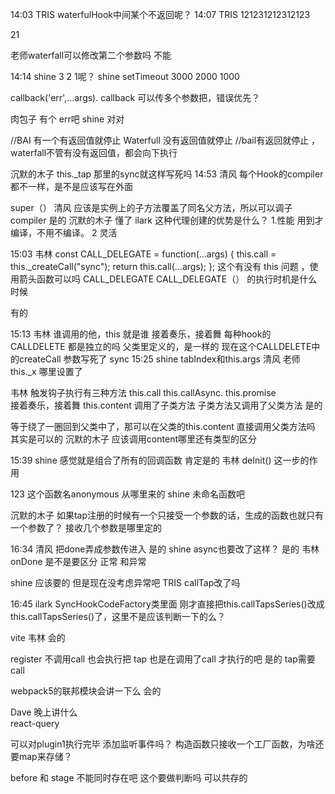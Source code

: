 14:03
TRIS
waterfulHook中间某个不返回呢？ 
14:07
TRIS
121231212312123 

21


老师waterfall可以修改第二个参数吗 不能

14:14
shine
3 2 1呢？ 
shine
setTimeout 3000 2000 1000 

callback('err',…args). callback 可以传多个参数把，错误优先？ 

肉包子
有个 err吧 
shine
对对

//BAI 有一个有返回值就停止  Waterfull 没有返回值就停止 
//bail有返回就停止 ，waterfall不管有没有返回值，都会向下执行


沉默的木子
this._tap 那里的sync就这样写死吗 
14:53
清风
每个Hook的compiler都不一样，是不是应该写在外面 


super（） 
清风
应该是实例上的子方法覆盖了同名父方法，所以可以调子compiler 是的
沉默的木子
懂了 
ilark
这种代理创建的优势是什么？ 1.性能 用到才编译，不用不编译。 2 灵活 


15:03
韦林
const CALL_DELEGATE = function(...args) {
    this.call = this._createCall("sync");
    return this.call(...args);
}; 这个有没有 this 问题  ，使用箭头函数可以吗 CALL_DELEGATE  CALL_DELEGATE（） 的执行时机是什么时候 

有的



15:13
韦林
谁调用的他，this 就是谁 
接着奏乐，接着舞
每种hook的 CALLDELETE 都是独立的吗
父类里定义的，是一样的
现在这个CALLDELETE中的createCall 参数写死了 sync 
15:25
shine
tabIndex和this.args 
清风
老师this._x 哪里设置了 


韦林
触发钩子执行有三种方法
this.call   this.callAsync. this.promise  
接着奏乐，接着舞
this.content 调用了子类方法 子类方法又调用了父类方法 是的

等于绕了一圈回到父类中了，那可以在父类的this.content 直接调用父类方法吗 其实是可以的
沉默的木子
应该调用content哪里还有类型的区分 



15:39
shine
感觉就是组合了所有的回调函数
肯定是的 
韦林
deInit()  这一步的作用 

123
这个函数名anonymous 从哪里来的 
shine
未命名函数吧 


沉默的木子
如果tap注册的时候有一个只接受一个参数的话，生成的函数也就只有一个参数了？ 
接收几个参数是哪里定的


16:34
清风
把done弄成参数传进入 是的
shine
async也要改了这样？ 是的
韦林
onDone 是不是要区分 正常 和异常  



shine
应该要的  但是现在没考虑异常吧 
TRIS
callTap改了吗 


16:45
ilark
SyncHookCodeFactory类里面
刚才直接把this.callTapsSeries()改成this.callTapsSeries()了，这里不是应该判断一下的么？ 



vite 
韦林
会的

register  不调用call 也会执行把  tap 也是在调用了call   才执行的吧 是的
tap需要call

webpack5的联邦模块会讲一下么 会的

Dave
晚上讲什么  
react-query



可以对plugin1执行完毕 添加监听事件吗？ 
构造函数只接收一个工厂函数，为啥还要map来存储？ 


before 和 stage 不能同时存在吧 这个要做判断吗 
可以共存的
